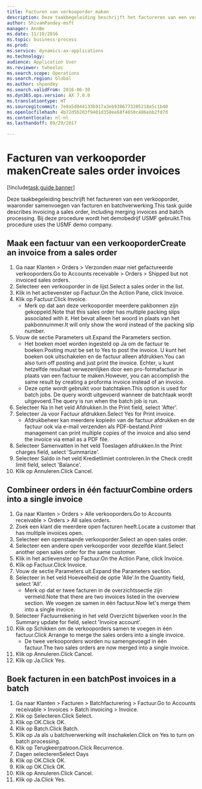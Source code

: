 ```yaml
--- 
title: Facturen van verkooporder maken
description: Deze taakbegeleiding beschrijft het factureren van een verkooporder, waaronder samenvoegen van facturen en batchverwerking.
author: ShivamPandey-msft
manager: AnnBe
ms.date: 11/10/2016
ms.topic: business-process
ms.prod: 
ms.service: dynamics-ax-applications
ms.technology: 
audience: Application User
ms.reviewer: twheeloc
ms.search.scope: Operations
ms.search.region: Global
ms.author: shpandey
ms.search.validFrom: 2016-06-30
ms.dyn365.ops.version: AX 7.0.0
ms.translationtype: HT
ms.sourcegitcommit: 7e0a5d044133b917a3eb9386773205218e5c1b40
ms.openlocfilehash: 4b72d5b283f9401d358ee68f4650c486ebb2fd7d
ms.contentlocale: nl-nl
ms.lasthandoff: 09/29/2017

---
```

# <a name="create-sales-order-invoices"></a><span data-ttu-id="80029-103">Facturen van verkooporder maken</span><span class="sxs-lookup"><span data-stu-id="80029-103">Create sales order invoices</span></span>

[!include[task guide banner](../../includes/task-guide-banner.md)]

<span data-ttu-id="80029-104">Deze taakbegeleiding beschrijft het factureren van een verkooporder, waaronder samenvoegen van facturen en batchverwerking.</span><span class="sxs-lookup"><span data-stu-id="80029-104">This task guide describes invoicing a sales order, including merging invoices and batch processing.</span></span> <span data-ttu-id="80029-105">Bij deze procedure wordt het demobedrijf USMF gebruikt.</span><span class="sxs-lookup"><span data-stu-id="80029-105">This procedure uses the USMF demo company.</span></span>


## <a name="create-an-invoice-from-a-sales-order"></a><span data-ttu-id="80029-106">Maak een factuur van een verkooporder</span><span class="sxs-lookup"><span data-stu-id="80029-106">Create an invoice from a sales order</span></span>
1. <span data-ttu-id="80029-107">Ga naar Klanten > Orders > Verzonden maar niet gefactureerde verkooporders.</span><span class="sxs-lookup"><span data-stu-id="80029-107">Go to Accounts receivable > Orders > Shipped but not invoiced sales orders.</span></span>
2. <span data-ttu-id="80029-108">Selecteer een verkooporder in de lijst.</span><span class="sxs-lookup"><span data-stu-id="80029-108">Select a sales order in the list.</span></span> 
3. <span data-ttu-id="80029-109">Klik in het actievenster op Factuur.</span><span class="sxs-lookup"><span data-stu-id="80029-109">On the Action Pane, click Invoice.</span></span>
4. <span data-ttu-id="80029-110">Klik op Factuur.</span><span class="sxs-lookup"><span data-stu-id="80029-110">Click Invoice.</span></span>
    * <span data-ttu-id="80029-111">Merk op dat aan deze verkooporder meerdere pakbonnen zijn gekoppeld.</span><span class="sxs-lookup"><span data-stu-id="80029-111">Note that this sales order has multiple packing slips associated with it.</span></span> <span data-ttu-id="80029-112">Het bevat alleen het woord <multiple> in plaats van het pakbonnummer.</span><span class="sxs-lookup"><span data-stu-id="80029-112">It will only show the word <multiple> instead of the packing slip number.</span></span>  
5. <span data-ttu-id="80029-113">Vouw de sectie Parameters uit.</span><span class="sxs-lookup"><span data-stu-id="80029-113">Expand the Parameters section.</span></span>
    * <span data-ttu-id="80029-114">Het boeken moet worden ingesteld op Ja om de factuur te boeken.</span><span class="sxs-lookup"><span data-stu-id="80029-114">Posting must be set to Yes to post the invoice.</span></span> <span data-ttu-id="80029-115">U kunt het boeken ook uitschakelen en de factuur alleen afdrukken.</span><span class="sxs-lookup"><span data-stu-id="80029-115">You can also turn off posting and just print the invoice.</span></span> <span data-ttu-id="80029-116">Echter, u kunt hetzelfde resultaat verwezenlijken door een pro-formafactuur in plaats van een factuur te maken.</span><span class="sxs-lookup"><span data-stu-id="80029-116">However, you can accomplish the same result by creating a proforma invoice instead of an invoice.</span></span>  
    * <span data-ttu-id="80029-117">Deze optie wordt gebruikt voor batchtaken.</span><span class="sxs-lookup"><span data-stu-id="80029-117">This option is used for batch jobs.</span></span> <span data-ttu-id="80029-118">De query wordt uitgevoerd wanneer de batchtaak wordt uitgevoerd.</span><span class="sxs-lookup"><span data-stu-id="80029-118">The query is run when the batch job is run.</span></span>    
6. <span data-ttu-id="80029-119">Selecteer Na in het veld Afdrukken.</span><span class="sxs-lookup"><span data-stu-id="80029-119">In the Print field, select 'After'.</span></span>
7. <span data-ttu-id="80029-120">Selecteer Ja voor Factuur afdrukken.</span><span class="sxs-lookup"><span data-stu-id="80029-120">Select Yes for Print invoice.</span></span>
    * <span data-ttu-id="80029-121">Afdrukbeheer kan meerdere kopieën van de factuur afdrukken en de factuur ook via e-mail verzenden als PDF-bestand.</span><span class="sxs-lookup"><span data-stu-id="80029-121">Print management can print  multiple copies of the invoice and also send the invoice via email as a PDF file.</span></span>  
8. <span data-ttu-id="80029-122">Selecteer Samenvatten in het veld Toeslagen afdrukken.</span><span class="sxs-lookup"><span data-stu-id="80029-122">In the Print charges field, select 'Summarize'.</span></span>
9. <span data-ttu-id="80029-123">Selecteer Saldo in het veld Kredietlimiet controleren.</span><span class="sxs-lookup"><span data-stu-id="80029-123">In the Check credit limit field, select 'Balance'.</span></span>
10. <span data-ttu-id="80029-124">Klik op Annuleren.</span><span class="sxs-lookup"><span data-stu-id="80029-124">Click Cancel.</span></span>

## <a name="combine-orders-into-a-single-invoice"></a><span data-ttu-id="80029-125">Combineer orders in één factuur</span><span class="sxs-lookup"><span data-stu-id="80029-125">Combine orders into a single invoice</span></span>
1. <span data-ttu-id="80029-126">Ga naar Klanten > Orders > Alle verkooporders.</span><span class="sxs-lookup"><span data-stu-id="80029-126">Go to Accounts receivable > Orders > All sales orders.</span></span>
2. <span data-ttu-id="80029-127">Zoek een klant die meerdere open facturen heeft.</span><span class="sxs-lookup"><span data-stu-id="80029-127">Locate a customer that has multiple invoices open.</span></span>
3. <span data-ttu-id="80029-128">Selecteer een openstaande verkooporder.</span><span class="sxs-lookup"><span data-stu-id="80029-128">Select an open sales order.</span></span>
4. <span data-ttu-id="80029-129">Selecteer een andere open verkooporder voor dezelfde klant.</span><span class="sxs-lookup"><span data-stu-id="80029-129">Select another open sales order for the same customer.</span></span>
5. <span data-ttu-id="80029-130">Klik in het actievenster op Factuur.</span><span class="sxs-lookup"><span data-stu-id="80029-130">On the Action Pane, click Invoice.</span></span>
6. <span data-ttu-id="80029-131">Klik op Factuur.</span><span class="sxs-lookup"><span data-stu-id="80029-131">Click Invoice.</span></span>
7. <span data-ttu-id="80029-132">Vouw de sectie Parameters uit.</span><span class="sxs-lookup"><span data-stu-id="80029-132">Expand the Parameters section.</span></span>
8. <span data-ttu-id="80029-133">Selecteer in het veld Hoeveelheid de optie 'Alle'.</span><span class="sxs-lookup"><span data-stu-id="80029-133">In the Quantity field, select 'All'.</span></span>
    * <span data-ttu-id="80029-134">Merk op dat er twee facturen in de overzichtssectie zijn vermeld.</span><span class="sxs-lookup"><span data-stu-id="80029-134">Note that there are two invoices listed in the overview section.</span></span> <span data-ttu-id="80029-135">We voegen ze samen in één factuur.</span><span class="sxs-lookup"><span data-stu-id="80029-135">Now let's merge them into a single invoice.</span></span>  
9. <span data-ttu-id="80029-136">Selecteer Factuurrekening in het veld Overzicht bijwerken voor.</span><span class="sxs-lookup"><span data-stu-id="80029-136">In the Summary update for field, select 'Invoice account'.</span></span>
10. <span data-ttu-id="80029-137">Klik op Schikken om de verkooporders samen te voegen in één factuur.</span><span class="sxs-lookup"><span data-stu-id="80029-137">Click Arrange to merge the sales orders into a single invoice.</span></span>
    * <span data-ttu-id="80029-138">De twee verkooporders worden nu samengevoegd in één factuur.</span><span class="sxs-lookup"><span data-stu-id="80029-138">The two sales orders are now merged into a single invoice.</span></span>   
11. <span data-ttu-id="80029-139">Klik op Annuleren.</span><span class="sxs-lookup"><span data-stu-id="80029-139">Click Cancel.</span></span>
12. <span data-ttu-id="80029-140">Klik op Ja.</span><span class="sxs-lookup"><span data-stu-id="80029-140">Click Yes.</span></span>

## <a name="post-invoices-in-a-batch"></a><span data-ttu-id="80029-141">Boek facturen in een batch</span><span class="sxs-lookup"><span data-stu-id="80029-141">Post invoices in a batch</span></span>
1. <span data-ttu-id="80029-142">Ga naar Klanten > Facturen > Batchfacturering > Factuur.</span><span class="sxs-lookup"><span data-stu-id="80029-142">Go to Accounts receivable > Invoices > Batch invoicing > Invoice.</span></span>
2. <span data-ttu-id="80029-143">Klik op Selecteren.</span><span class="sxs-lookup"><span data-stu-id="80029-143">Click Select.</span></span>
3. <span data-ttu-id="80029-144">Klik op OK.</span><span class="sxs-lookup"><span data-stu-id="80029-144">Click OK.</span></span>
4. <span data-ttu-id="80029-145">Klik op Batch.</span><span class="sxs-lookup"><span data-stu-id="80029-145">Click Batch.</span></span>
5. <span data-ttu-id="80029-146">Klik op Ja als u batchverwerking wilt inschakelen.</span><span class="sxs-lookup"><span data-stu-id="80029-146">Click on Yes to turn on batch processing.</span></span>
6. <span data-ttu-id="80029-147">Klik op Terugkeerpatroon.</span><span class="sxs-lookup"><span data-stu-id="80029-147">Click Recurrence.</span></span>
7. <span data-ttu-id="80029-148">Dagen selecteren</span><span class="sxs-lookup"><span data-stu-id="80029-148">Select Days</span></span>
8. <span data-ttu-id="80029-149">Klik op OK.</span><span class="sxs-lookup"><span data-stu-id="80029-149">Click OK.</span></span>
9. <span data-ttu-id="80029-150">Klik op OK.</span><span class="sxs-lookup"><span data-stu-id="80029-150">Click OK.</span></span>
10. <span data-ttu-id="80029-151">Klik op Annuleren.</span><span class="sxs-lookup"><span data-stu-id="80029-151">Click Cancel.</span></span>
11. <span data-ttu-id="80029-152">Klik op Ja.</span><span class="sxs-lookup"><span data-stu-id="80029-152">Click Yes.</span></span>


